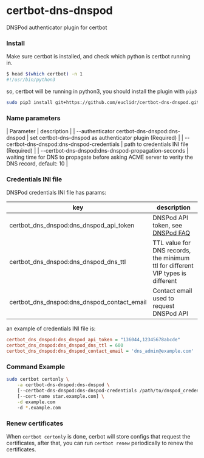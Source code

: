 # certbot-dns-dnspod

DNSPod authenticator plugin for certbot

### Install

Make sure certbot is installed, and check which python is certbot running in.

```bash
$ head $(which certbot) -n 1
#!/usr/bin/python3
```

so, certbot will be running in python3, you should install the plugin with `pip3`

```bash
sudo pip3 install git+https://github.com/euclidr/certbot-dns-dnspod.git
```

### Name parameters

| Parameter | description |
| --authenticator certbot-dns-dnspod:dns-dnspod | set certbot-dns-dnspod as authenticator plugin (Required) |
| --certbot-dns-dnspod:dns-dnspod-credentials | path to credentials INI file (Required) |
| --certbot-dns-dnspod:dns-dnspod-propagation-seconds | waiting time for DNS to propagate before asking ACME server to verity the DNS record, default: 10 |


### Credentials INI file

DNSPod credentials INI file has params:

| key                                         | description                                                                            |
|---------------------------------------------|----------------------------------------------------------------------------------------|
| certbot_dns_dnspod:dns_dnspod_api_token     | DNSPod API token, see [DNSPod FAQ](https://support.dnspod.cn/Kb/showarticle/tsid/227/) |
| certbot_dns_dnspod:dns_dnspod_dns_ttl       | TTL value for DNS records, the minimum ttl for different VIP types is different        |
| certbot_dns_dnspod:dns_dnspod_contact_email | Contact email used to request DNSPod API                                               |

an example of credentials INI file is:

```ini
certbot_dns_dnspod:dns_dnspod_api_token = "136044,12345678abcde"
certbot_dns_dnspod:dns_dnspod_dns_ttl = 600
certbot_dns_dnspod:dns_dnspod_contact_email = 'dns_admin@example.com'
```

### Command Example


```bash
sudo certbot certonly \
    -a certbot-dns-dnspod:dns-dnspod \
    [--certbot-dns-dnspod:dns-dnspod-credentials /path/to/dnspod_credentials.ini] \
    [--cert-name star.example.com] \
    -d example.com
    -d *.example.com
```

### Renew certificates

When `certbot certonly` is done, cerbot will store configs that request the certificates, after that, you can run `certbot renew` periodically to renew the certificates.